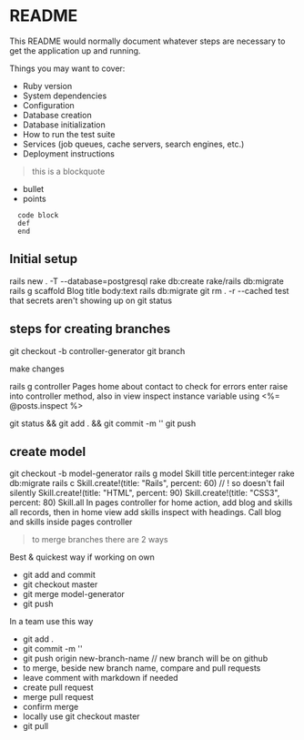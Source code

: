 # README
This README would normally document whatever steps are necessary to get the
application up and running.

Things you may want to cover:

* Ruby version
* System dependencies
* Configuration
* Database creation
* Database initialization
* How to run the test suite
* Services (job queues, cache servers, search engines, etc.)
* Deployment instructions
> this is a blockquote

- bullet
- points

```
  code block
  def
  end
```

## Initial setup
rails new . -T --database=postgresql
rake db:create
rake/rails db:migrate
rails g scaffold Blog title body:text
rails db:migrate
git rm . -r --cached
test that secrets aren't showing up on git status

## steps for creating branches
git checkout -b controller-generator
git branch

make changes

rails g controller Pages home about contact
to check for errors enter raise into controller method,
also in view inspect instance variable using <%= @posts.inspect %>

git status && git add . && git commit -m ''
git push

## create model
git checkout -b model-generator
rails g model Skill title percent:integer
rake db:migrate
rails c
Skill.create!(title: "Rails", percent: 60) // ! so doesn't fail silently
Skill.create!(title: "HTML", percent: 90)
Skill.create!(title: "CSS3", percent: 80)
Skill.all
In pages controller for home action, add blog and skills all records,
then in home view add skills inspect with headings. Call blog and skills inside pages controller

> to merge branches there are 2 ways

Best & quickest way if working on own
* git add and commit
* git checkout master
* git merge model-generator
* git push

In a team use this way
* git add .
* git commit -m ''
* git push origin new-branch-name // new branch will be on github
* to merge, beside new branch name, compare and pull requests
* leave comment with markdown if needed
* create pull request
* merge pull request
* confirm merge
* locally use git checkout master
* git pull


